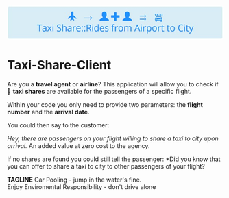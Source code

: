 ![Taxi Share Banner](/banner600.jpg) 
# Taxi-Share-Client
Are you a **travel agent** or **airline**? This application will allow you to check if :taxi: **taxi shares** are available for the passengers of a specific flight.

Within your code you only need to provide two parameters: the **flight number** and the **arrival date**.

You could then say to the customer: 

*Hey, there are passengers on your flight willing to share a taxi to city upon arrival.* 
An added value at zero cost to the agency.

If no shares are found you could still tell the passenger:
*Did you know that you can offer to share a taxi to city to other passengers of your flight? 

**TAGLINE**
Car Pooling - jump in the water's fine.       
Enjoy Enviromental Responsibility - don't drive alone 
